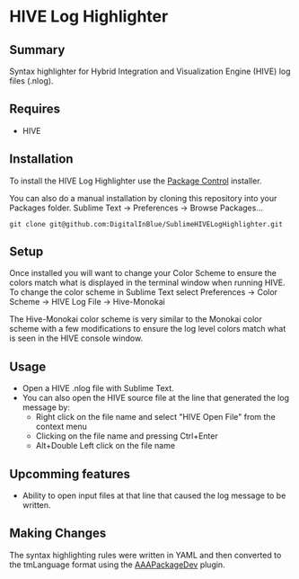 # HIVE Log Highlighter

## Summary

Syntax highlighter for Hybrid Integration and Visualization Engine (HIVE) log files (.nlog).  

## Requires
* HIVE

## Installation
To install the HIVE Log Highlighter use the [Package Control](http://wbond.net/sublime_packages/package_control) installer.

You can also do a manual installation by cloning this repository into your Packages folder. Sublime Text -> Preferences -> Browse Packages...

```git clone git@github.com:DigitalInBlue/SublimeHIVELogHighlighter.git```

## Setup
Once installed you will want to change your Color Scheme to ensure the colors match what is displayed in the terminal window when running HIVE. To
change the color scheme in Sublime Text select Preferences -> Color Scheme -> HIVE Log File -> Hive-Monokai

The Hive-Monokai color scheme is very similar to the Monokai color scheme with a few modifications to ensure the log level colors match
what is seen in the HIVE console window.

## Usage
* Open a HIVE .nlog file with Sublime Text.
* You can also open the HIVE source file at the line that generated the log message by:
  * Right click on the file name and select "HIVE Open File" from the context menu
  * Clicking on the file name and pressing Ctrl+Enter
  * Alt+Double Left click on the file name

## Upcomming features
* Ability to open input files at that line that caused the log message to be written.

## Making Changes
The syntax highlighting rules were written in YAML and then converted to the tmLanguage format using the 
[AAAPackageDev](https://bitbucket.org/guillermooo/aaapackagedev) plugin.
